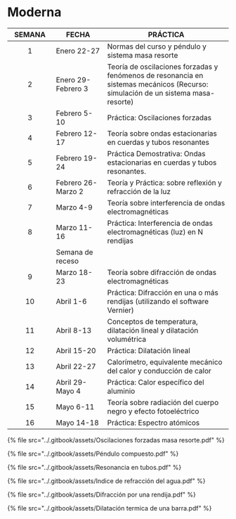 # Moderna



<table><thead><tr><th width="118" align="center">SEMANA</th><th width="181">FECHA</th><th width="528">PRÁCTICA</th></tr></thead><tbody><tr><td align="center">1</td><td>Enero 22-27</td><td>Normas del curso y  péndulo  y sistema masa resorte</td></tr><tr><td align="center">2</td><td>Enero 29-Febrero 3</td><td>Teoría de oscilaciones forzadas y fenómenos de resonancia en sistemas mecánicos (Recurso: simulación de un sistema masa-resorte)</td></tr><tr><td align="center">3</td><td>Febrero 5-10</td><td>Práctica: Oscilaciones forzadas</td></tr><tr><td align="center">4</td><td>Febrero 12-17</td><td>Teoría sobre ondas estacionarias en cuerdas y tubos resonantes</td></tr><tr><td align="center">5</td><td>Febrero 19-24</td><td>Práctica Demostrativa: Ondas estacionarias en cuerdas y tubos resonantes.</td></tr><tr><td align="center">6</td><td>Febrero 26-Marzo 2</td><td>Teoría y Práctica: sobre reflexión y refracción de la luz</td></tr><tr><td align="center">7</td><td>Marzo 4-9</td><td>Teoría sobre interferencia de ondas electromagnéticas</td></tr><tr><td align="center">8</td><td>Marzo 11-16</td><td>Práctica: Interferencia de ondas electromagnéticas (luz) en N rendijas</td></tr><tr><td align="center"> </td><td>Semana de receso</td><td> </td></tr><tr><td align="center">9</td><td>Marzo 18-23</td><td>Teoría sobre difracción de ondas electromagnéticas</td></tr><tr><td align="center">10</td><td>Abril 1-6</td><td>Práctica: Difracción en una o más rendijas (utilizando el software Vernier)</td></tr><tr><td align="center">11</td><td>Abril 8-13</td><td>Conceptos de temperatura, dilatación lineal y dilatación volumétrica</td></tr><tr><td align="center">12</td><td>Abril 15-20</td><td>Práctica: Dilatación lineal</td></tr><tr><td align="center">13</td><td>Abril  22-27</td><td>Calorímetro, equivalente mecánico del calor y conducción de calor</td></tr><tr><td align="center">14</td><td>Abril 29-Mayo 4</td><td>Práctica: Calor específico del aluminio</td></tr><tr><td align="center">15</td><td>Mayo 6-11</td><td>Teoría sobre radiación del cuerpo negro y efecto fotoeléctrico</td></tr><tr><td align="center">16</td><td>Mayo 14-18</td><td>Práctica: Espectro atómicos</td></tr></tbody></table>

{% file src="../.gitbook/assets/Oscilaciones forzadas masa resorte.pdf" %}

{% file src="../.gitbook/assets/Péndulo compuesto.pdf" %}

{% file src="../.gitbook/assets/Resonancia en tubos.pdf" %}

{% file src="../.gitbook/assets/Indice de refracción del agua.pdf" %}

{% file src="../.gitbook/assets/Difracción por una rendija.pdf" %}



{% file src="../.gitbook/assets/Dilatación termica de una barra.pdf" %}
